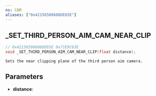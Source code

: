 ```yaml
---
ns: CAM
aliases: ["0x42156508606DE65E"]
---
```

## _SET_THIRD_PERSON_AIM_CAM_NEAR_CLIP

```c
// 0x42156508606DE65E 0x71E9C63E
void _SET_THIRD_PERSON_AIM_CAM_NEAR_CLIP(float distance);
```

```
Sets the near clipping plane of the third person aim camera.  
```

## Parameters
* **distance**: 

